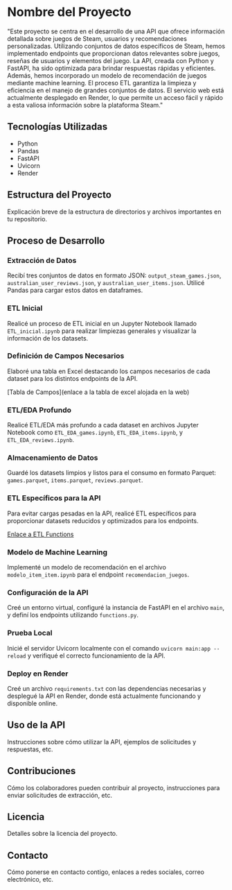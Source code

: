# Nombre del Proyecto

"Este proyecto se centra en el desarrollo de una API que ofrece información detallada sobre juegos de Steam, usuarios y recomendaciones personalizadas. Utilizando conjuntos de datos específicos de Steam, hemos implementado endpoints que proporcionan datos relevantes sobre juegos, reseñas de usuarios y elementos del juego. La API, creada con Python y FastAPI, ha sido optimizada para brindar respuestas rápidas y eficientes. Además, hemos incorporado un modelo de recomendación de juegos mediante machine learning. El proceso ETL garantiza la limpieza y eficiencia en el manejo de grandes conjuntos de datos. El servicio web está actualmente desplegado en Render, lo que permite un acceso fácil y rápido a esta valiosa información sobre la plataforma Steam."

## Tecnologías Utilizadas

- Python
- Pandas
- FastAPI
- Uvicorn
- Render

## Estructura del Proyecto

Explicación breve de la estructura de directorios y archivos importantes en tu repositorio.

## Proceso de Desarrollo

### Extracción de Datos

Recibí tres conjuntos de datos en formato JSON: `output_steam_games.json`, `australian_user_reviews.json`, y `australian_user_items.json`. Utilicé Pandas para cargar estos datos en dataframes.

### ETL Inicial

Realicé un proceso de ETL inicial en un Jupyter Notebook llamado `ETL_inicial.ipynb` para realizar limpiezas generales y visualizar la información de los datasets.

### Definición de Campos Necesarios

Elaboré una tabla en Excel destacando los campos necesarios de cada dataset para los distintos endpoints de la API.

[Tabla de Campos](enlace a la tabla de excel alojada en la web)

### ETL/EDA Profundo

Realicé ETL/EDA más profundo a cada dataset en archivos Jupyter Notebook como `ETL_EDA_games.ipynb`, `ETL_EDA_items.ipynb`, y `ETL_EDA_reviews.ipynb`.

### Almacenamiento de Datos

Guardé los datasets limpios y listos para el consumo en formato Parquet: `games.parquet`, `items.parquet`, `reviews.parquet`.

### ETL Específicos para la API

Para evitar cargas pesadas en la API, realicé ETL específicos para proporcionar datasets reducidos y optimizados para los endpoints.

[Enlace a ETL Functions](ETL_functions.ipynb)

### Modelo de Machine Learning

Implementé un modelo de recomendación en el archivo `modelo_item_item.ipynb` para el endpoint `recomendacion_juegos`.

### Configuración de la API

Creé un entorno virtual, configuré la instancia de FastAPI en el archivo `main`, y definí los endpoints utilizando `functions.py`.

### Prueba Local

Inicié el servidor Uvicorn localmente con el comando `uvicorn main:app --reload` y verifiqué el correcto funcionamiento de la API.

### Deploy en Render

Creé un archivo `requirements.txt` con las dependencias necesarias y desplegué la API en Render, donde está actualmente funcionando y disponible online.

## Uso de la API

Instrucciones sobre cómo utilizar la API, ejemplos de solicitudes y respuestas, etc.

## Contribuciones

Cómo los colaboradores pueden contribuir al proyecto, instrucciones para enviar solicitudes de extracción, etc.

## Licencia

Detalles sobre la licencia del proyecto.

## Contacto

Cómo ponerse en contacto contigo, enlaces a redes sociales, correo electrónico, etc.

